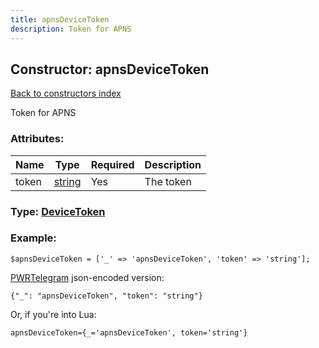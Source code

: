 ```yaml
---
title: apnsDeviceToken
description: Token for APNS
---
```

## Constructor: apnsDeviceToken  
[Back to constructors index](index.md)



Token for APNS

### Attributes:

| Name     |    Type       | Required | Description |
|----------|---------------|----------|-------------|
|token|[string](../types/string.md) | Yes|The token|



### Type: [DeviceToken](../types/DeviceToken.md)


### Example:

```
$apnsDeviceToken = ['_' => 'apnsDeviceToken', 'token' => 'string'];
```  

[PWRTelegram](https://pwrtelegram.xyz) json-encoded version:

```
{"_": "apnsDeviceToken", "token": "string"}
```


Or, if you're into Lua:  


```
apnsDeviceToken={_='apnsDeviceToken', token='string'}

```


